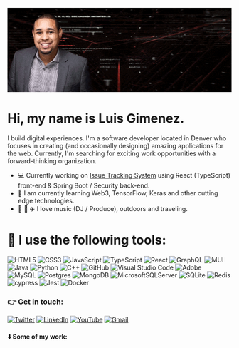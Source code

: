 <a href="https://gimenez.dev" target="_blank"><img src="https://github.com/menezmethod/menezmethod/blob/master/githead.gif?raw=true" /></a>

# Hi, my name is Luis Gimenez.

I build digital experiences. I'm a software developer located in Denver who focuses in creating (and occasionally
designing) amazing applications for the web. Currently, I'm searching for exciting work opportunities with a
forward-thinking organization.

- :computer: Currently working on [Issue Tracking System](https://github.com/menezmethod/kiwibug_frontend) using React (TypeScript) front-end & Spring Boot / Security back-end.
- :book: I am currently learning Web3, TensorFlow, Keras and other cutting edge technologies.
- :musical_note: :sunrise_over_mountains: :airplane: I love music (DJ / Produce), outdoors and traveling.

# :wrench: I use the following tools:

![HTML5](https://img.shields.io/badge/html5-%23E34F26.svg?style=for-the-badge&logo=html5&logoColor=white)
![CSS3](https://img.shields.io/badge/css3-%231572B6.svg?style=for-the-badge&logo=css3&logoColor=white)
![JavaScript](https://img.shields.io/badge/javascript-%23323330.svg?style=for-the-badge&logo=javascript&logoColor=%23F7DF1E)
![TypeScript](https://img.shields.io/badge/typescript-%23007ACC.svg?style=for-the-badge&logo=typescript&logoColor=white)
![React](https://img.shields.io/badge/react-%2320232a.svg?style=for-the-badge&logo=react&logoColor=%2361DAFB)
![GraphQL](https://img.shields.io/badge/-GraphQL-E10098?style=for-the-badge&logo=graphql&logoColor=white)
![MUI](https://img.shields.io/badge/MUI-%230081CB.svg?style=for-the-badge&logo=material-ui&logoColor=white)
![Java](https://img.shields.io/badge/java-%23ED8B00.svg?style=for-the-badge&logo=java&logoColor=white)
![Python](https://img.shields.io/badge/python-3670A0?style=for-the-badge&logo=python&logoColor=ffdd54)
![C++](https://img.shields.io/badge/c++-%2300599C.svg?style=for-the-badge&logo=c%2B%2B&logoColor=white)
![GitHub](https://img.shields.io/badge/github-%23121011.svg?style=for-the-badge&logo=github&logoColor=white)
![Visual Studio Code](https://img.shields.io/badge/Visual%20Studio%20Code-0078d7.svg?style=for-the-badge&logo=visual-studio-code&logoColor=white)
![Adobe](https://img.shields.io/badge/adobe-%23FF0000.svg?style=for-the-badge&logo=adobe&logoColor=white)
![MySQL](https://img.shields.io/badge/mysql-%2300f.svg?style=for-the-badge&logo=mysql&logoColor=white)
![Postgres](https://img.shields.io/badge/postgres-%23316192.svg?style=for-the-badge&logo=postgresql&logoColor=white)
![MongoDB](https://img.shields.io/badge/MongoDB-%234ea94b.svg?style=for-the-badge&logo=mongodb&logoColor=white)
![MicrosoftSQLServer](https://img.shields.io/badge/Microsoft%20SQL%20Sever-CC2927?style=for-the-badge&logo=microsoft%20sql%20server&logoColor=white)
![SQLite](https://img.shields.io/badge/sqlite-%2307405e.svg?style=for-the-badge&logo=sqlite&logoColor=white)
![Redis](https://img.shields.io/badge/redis-%23DD0031.svg?style=for-the-badge&logo=redis&logoColor=white)
![cypress](https://img.shields.io/badge/-cypress-%23E5E5E5?style=for-the-badge&logo=cypress&logoColor=058a5e)
![Jest](https://img.shields.io/badge/-jest-%23C21325?style=for-the-badge&logo=jest&logoColor=white)
![Docker](https://img.shields.io/badge/docker-%230db7ed.svg?style=for-the-badge&logo=docker&logoColor=white)

### :point_right: Get in touch:

[![Twitter](https://img.shields.io/badge/luisgimenezdev-%231DA1F2.svg?style=for-the-badge&logo=Twitter&logoColor=white)](https://twitter.com/luisgimenezdev)  [![LinkedIn](https://img.shields.io/badge/linkedin-%230077B5.svg?style=for-the-badge&logo=linkedin&logoColor=white)](https://www.linkedin.com/in/gimenezdev/) [![YouTube](https://img.shields.io/badge/Luis-Gimenez-%23FF0000.svg?style=for-the-badge&logo=YouTube&logoColor=white)](https://www.youtube.com/channel/UChLjk8fPdI7DgKVHi7y2sLg) [![Gmail](https://img.shields.io/badge/Gmail-D14836?style=for-the-badge&logo=gmail&logoColor=white)](mailto:luisgimenezdev@gmail.com)

#### :arrow_down: Some of my work:

